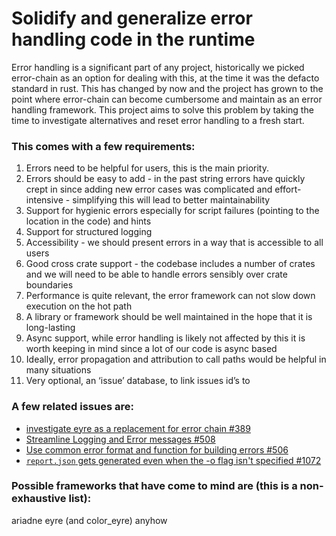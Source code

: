 # Solidify and generalize error handling code in the runtime

Error handling is a significant part of any project, historically we picked error-chain as an option for dealing with this, at the time it was the defacto standard in rust. This has changed by now and the project has grown to the point where error-chain can become cumbersome and maintain as an error handling framework. This project aims to solve this problem by taking the time to investigate alternatives and reset error handling to a fresh start.

### This comes with a few requirements:

1. Errors need to be helpful for users, this is the main priority.
2. Errors should be easy to add - in the past string errors have quickly crept in since adding new error cases was complicated and effort-intensive - simplifying this will lead to better maintainability
3. Support for hygienic errors especially for script failures (pointing to the location in the code) and hints
4. Support for structured logging
5. Accessibility - we should present errors in a way that is accessible to all users
6. Good cross crate support - the codebase includes a number of crates and we will need to be able to handle errors sensibly over crate boundaries
7. Performance is quite relevant, the error framework can not slow down execution on the hot path
8. A library or framework should be well maintained in the hope that it is long-lasting
9. Async support, while error handling is likely not affected by this it is worth keeping in mind since a lot of our code is async based
10. Ideally, error propagation and attribution to call paths would be helpful in many situations
11. Very optional, an ‘issue’ database, to link issues id’s to 

### A few related issues are:

* [investigate eyre as a replacement for error chain #389](https://github.com/tremor-rs/tremor-runtime/issues/389)
* [Streamline Logging and Error messages #508](https://github.com/tremor-rs/tremor-runtime/issues/508)
* [Use common error format and function for building errors #506](https://github.com/tremor-rs/tremor-runtime/issues/506)
* [`report.json` gets generated even when the -o flag isn't specified #1072](https://github.com/tremor-rs/tremor-runtime/issues/1072)

### Possible frameworks that have come to mind are (this is a non-exhaustive list):

ariadne
eyre (and color_eyre)
anyhow
